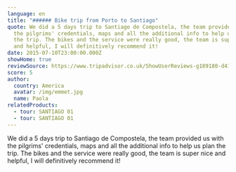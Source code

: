 ```yaml
---
language: en
title: "###### Bike trip from Porto to Santiago"
quote: We did a 5 days trip to Santiago de Compostela, the team provided us with
  the pilgrims' credentials, maps and all the additional info to help us plan
  the trip. The bikes and the service were really good, the team is super nice
  and helpful, I will definitively recommend it!
date: 2015-07-10T23:00:00.000Z
showHome: true
reviewSource: https://www.tripadvisor.co.uk/ShowUserReviews-g189180-d4105907-r287832635-Top_Bike_tours_Portugal-Porto_Porto_District_Northern_Portugal.html
score: 5
author:
  country: America
  avatar: /img/emmet.jpg
  name: Paola
relatedProducts:
  - tour: SANTIAGO 01
  - tour: SANTIAGO 01
---
```

We did a 5 days trip to Santiago de Compostela, the team provided us with the pilgrims' credentials, maps and all the additional info to help us plan the trip. The bikes and the service were really good, the team is super nice and helpful, I will definitively recommend it!